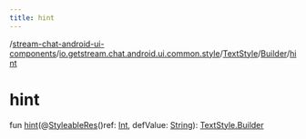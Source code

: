 ```yaml
---
title: hint
---
```

/[stream-chat-android-ui-components](../../../index.md)/[io.getstream.chat.android.ui.common.style](../../index.md)/[TextStyle](../index.md)/[Builder](index.md)/[hint](hint.md)  
  
  
  
# hint  
fun [hint](hint.md)(@[StyleableRes](https://developer.android.com/reference/kotlin/androidx/annotation/StyleableRes.html)()ref: [Int](https://kotlinlang.org/api/latest/jvm/stdlib/kotlin/-int/index.html), defValue: [String](https://kotlinlang.org/api/latest/jvm/stdlib/kotlin/-string/index.html)): [TextStyle.Builder](index.md)
